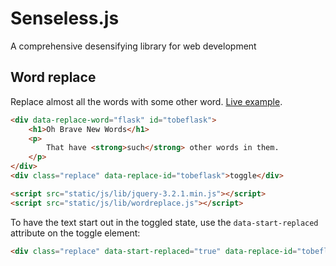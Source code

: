 # Senseless.js

A comprehensive desensifying library for web development

## Word replace

Replace almost all the words with some other word. [Live example](https://www.mousereeve.com/resume).

```html
<div data-replace-word="flask" id="tobeflask">
    <h1>Oh Brave New Words</h1>
    <p>
        That have <strong>such</strong> other words in them.
    </p>
</div>
<div class="replace" data-replace-id="tobeflask">toggle</div>

<script src="static/js/lib/jquery-3.2.1.min.js"></script>
<script src="static/js/lib/wordreplace.js"></script>
```

To have the text start out in the toggled state, use the `data-start-replaced` attribute on the toggle element:

```html
<div class="replace" data-start-replaced="true" data-replace-id="tobeflask">toggle</div>
```

